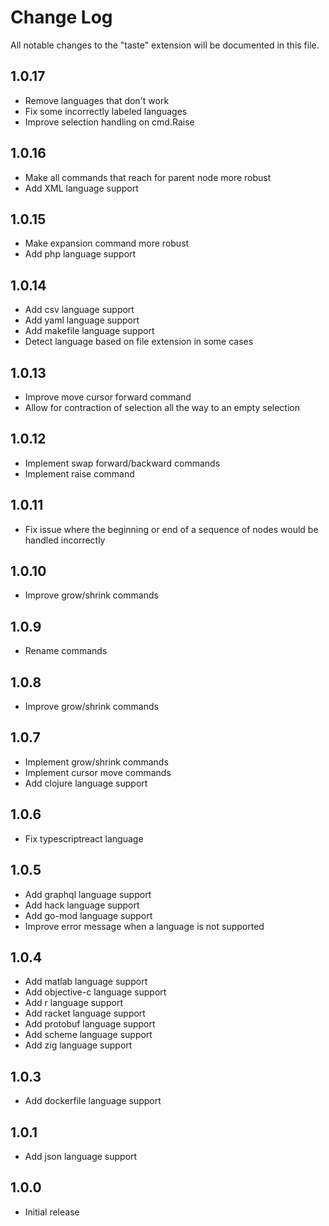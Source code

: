 # Change Log

All notable changes to the "taste" extension will be documented in this file.

## 1.0.17

- Remove languages that don't work
- Fix some incorrectly labeled languages
- Improve selection handling on cmd.Raise

## 1.0.16

- Make all commands that reach for parent node more robust
- Add XML language support

## 1.0.15

- Make expansion command more robust
- Add php language support

## 1.0.14

- Add csv language support
- Add yaml language support
- Add makefile language support
- Detect language based on file extension in some cases

## 1.0.13

- Improve move cursor forward command
- Allow for contraction of selection all the way to an empty selection

## 1.0.12

- Implement swap forward/backward commands
- Implement raise command

## 1.0.11

- Fix issue where the beginning or end of a sequence of nodes would be handled incorrectly

## 1.0.10

- Improve grow/shrink commands

## 1.0.9

- Rename commands

## 1.0.8

- Improve grow/shrink commands

## 1.0.7

- Implement grow/shrink commands
- Implement cursor move commands
- Add clojure language support

## 1.0.6

- Fix typescriptreact language

## 1.0.5

- Add graphql language support
- Add hack language support
- Add go-mod language support
- Improve error message when a language is not supported

## 1.0.4

- Add matlab language support
- Add objective-c language support
- Add r language support
- Add racket language support
- Add protobuf language support
- Add scheme language support
- Add zig language support

## 1.0.3

- Add dockerfile language support

## 1.0.1

- Add json language support

## 1.0.0

- Initial release
